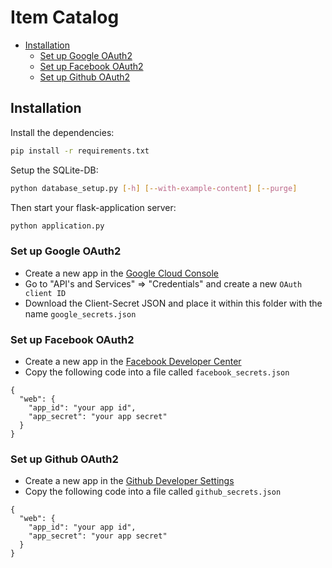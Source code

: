 # Item Catalog

<!-- MarkdownTOC levels="1" autolink=true autoanchor=false bracket="round" -->

- [Installation](#installation)
    - [Set up Google OAuth2](#set-up-google-oauth2)
    - [Set up Facebook OAuth2](#set-up-facebook-oauth2)
    - [Set up Github OAuth2](#set-up-github-oauth2)

<!-- /MarkdownTOC -->

## Installation

Install the dependencies:

```sh
pip install -r requirements.txt
```

Setup the SQLite-DB:

```sh
python database_setup.py [-h] [--with-example-content] [--purge]
```

Then start your flask-application server:

```sh
python application.py
```

### Set up Google OAuth2

- Create a new app in the [Google Cloud Console](https://console.cloud.google.com/)
- Go to "API's and Services" => "Credentials" and create a new `OAuth client ID`
- Download the Client-Secret JSON and place it within this folder with the name `google_secrets.json`

### Set up Facebook OAuth2

- Create a new app in the [Facebook Developer Center](https://developers.facebook.com/apps)
- Copy the following code into a file called `facebook_secrets.json`

```
{
  "web": {
    "app_id": "your app id",
    "app_secret": "your app secret"
  }
}
```

### Set up Github OAuth2

- Create a new app in the [Github Developer Settings](https://github.com/settings/developers)
- Copy the following code into a file called `github_secrets.json`

```
{
  "web": {
    "app_id": "your app id",
    "app_secret": "your app secret"
  }
}
```
